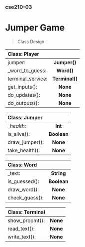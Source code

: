 ### cse210-03

# Jumper Game

> Class Design

| **Class: Player** |                |
| :---------------- | :------------: |
| jumper:           |  **Jumper()**  |
| \_word_to_guess:  |   **Word()**   |
| terminal_service: | **Terminal()** |
| get_inputs():     |    **None**    |
| do_updates():     |    **None**    |
| do_outputs():     |    **None**    |

| **Class: Jumper** |             |
| :---------------- | :---------: |
| \__health_:       |   **Int**   |
| is_alive():       | **Boolean** |
| draw_jumper():    |  **None**   |
| take_health():    |  **None**   |

| **Class: Word** |             |
| :-------------- | :---------: |
| \_text:         | **String**  |
| is_guessed():   | **Boolean** |
| draw_word():    |  **None**   |
| check_guess():  |  **None**   |

| **Class: Terminal** |          |
| :------------------ | :------: |
| show_propmt():      | **None** |
| read_text():        | **None** |
| write_text():       | **None** |
